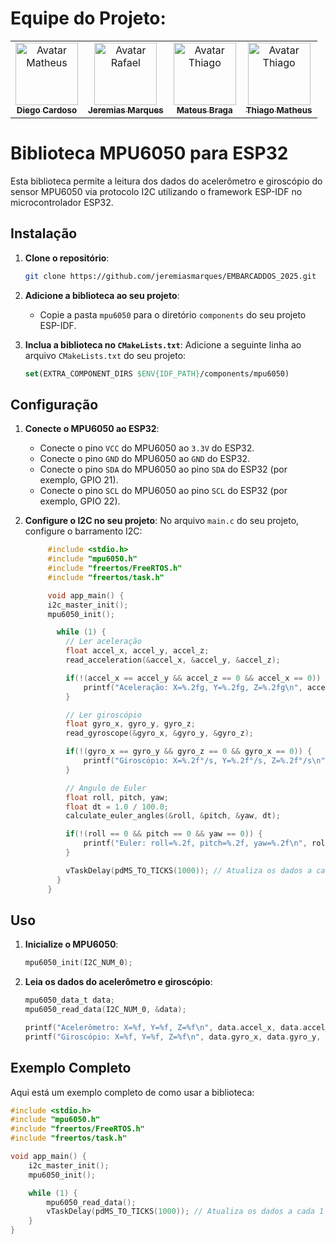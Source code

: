 # Equipe do Projeto: 

<div style="display: inline_block;">

<table>
  <tr>
    <td align="center">
      <a href="https://github.com/diegoCBorba" target="_blank">
        <img src="https://avatars.githubusercontent.com/u/90847079?v=4" width="100px;" alt="Avatar Matheus"/><br>
        <sub>
          <b>Diego Cardoso</b>
        </sub>
      </a>
    </td>
    <td align="center">
      <a href="https://github.com/jeremiasmarques" target="_blank">
        <img src="https://avatars.githubusercontent.com/u/90351007?v=4" width="100px;" alt="Avatar Rafael"/><br>
        <sub>
          <b>Jeremias Marques</b>
        </sub>
      </a>
    </td>
    <td align="center">
      <a href="https://github.com/MteusBraga" target="_blank">
        <img src="https://avatars.githubusercontent.com/u/93921419?v=4" width="100px;" alt="Avatar Thiago"/><br>
        <sub>
          <b>Mateus Braga</b>
        </sub>
      </a>
    </td>
    <td align="center">
      <a href="https://github.com/ThiagoMathe" target="_blank">
        <img src="https://avatars.githubusercontent.com/u/89406106?v=4" width="100px;" alt="Avatar Thiago"/><br>
        <sub>
          <b>Thiago Matheus</b>
        </sub>
      </a>
    </td>
  </tr>
</table>

</div>

# Biblioteca MPU6050 para ESP32

Esta biblioteca permite a leitura dos dados do acelerômetro e giroscópio do sensor MPU6050 via protocolo I2C utilizando o framework ESP-IDF no microcontrolador ESP32.

## Instalação

1. **Clone o repositório**:
   ```bash
   git clone https://github.com/jeremiasmarques/EMBARCADDOS_2025.git
   ```

2. **Adicione a biblioteca ao seu projeto**:
   - Copie a pasta `mpu6050` para o diretório `components` do seu projeto ESP-IDF.

3. **Inclua a biblioteca no `CMakeLists.txt`**:
   Adicione a seguinte linha ao arquivo `CMakeLists.txt` do seu projeto:
   ```cmake
   set(EXTRA_COMPONENT_DIRS $ENV{IDF_PATH}/components/mpu6050)
   ```

## Configuração

1. **Conecte o MPU6050 ao ESP32**:
   - Conecte o pino `VCC` do MPU6050 ao `3.3V` do ESP32.
   - Conecte o pino `GND` do MPU6050 ao `GND` do ESP32.
   - Conecte o pino `SDA` do MPU6050 ao pino `SDA` do ESP32 (por exemplo, GPIO 21).
   - Conecte o pino `SCL` do MPU6050 ao pino `SCL` do ESP32 (por exemplo, GPIO 22).

2. **Configure o I2C no seu projeto**:
   No arquivo `main.c` do seu projeto, configure o barramento I2C:
   ```c
        #include <stdio.h>
        #include "mpu6050.h"
        #include "freertos/FreeRTOS.h"
        #include "freertos/task.h"

        void app_main() {
        i2c_master_init();
        mpu6050_init();

          while (1) {
            // Ler aceleração
            float accel_x, accel_y, accel_z;
            read_acceleration(&accel_x, &accel_y, &accel_z);

            if(!(accel_x == accel_y && accel_z == 0 && accel_x == 0)) {
                printf("Aceleração: X=%.2fg, Y=%.2fg, Z=%.2fg\n", accel_x, accel_y, accel_z);
            }

            // Ler giroscópio
            float gyro_x, gyro_y, gyro_z;
            read_gyroscope(&gyro_x, &gyro_y, &gyro_z);

            if(!(gyro_x == gyro_y && gyro_z == 0 && gyro_x == 0)) {
                printf("Giroscópio: X=%.2f°/s, Y=%.2f°/s, Z=%.2f°/s\n", gyro_x, gyro_y, gyro_z);
            }

            // Angulo de Euler
            float roll, pitch, yaw;
            float dt = 1.0 / 100.0;
            calculate_euler_angles(&roll, &pitch, &yaw, dt);

            if(!(roll == 0 && pitch == 0 && yaw == 0)) {
                printf("Euler: roll=%.2f, pitch=%.2f, yaw=%.2f\n", roll, pitch, yaw);
            }

            vTaskDelay(pdMS_TO_TICKS(1000)); // Atualiza os dados a cada 1 segundo
          }
        }
   ```

## Uso

1. **Inicialize o MPU6050**:
   ```c
   mpu6050_init(I2C_NUM_0);
   ```

2. **Leia os dados do acelerômetro e giroscópio**:
   ```c
   mpu6050_data_t data;
   mpu6050_read_data(I2C_NUM_0, &data);

   printf("Acelerômetro: X=%f, Y=%f, Z=%f\n", data.accel_x, data.accel_y, data.accel_z);
   printf("Giroscópio: X=%f, Y=%f, Z=%f\n", data.gyro_x, data.gyro_y, data.gyro_z);
   ```

## Exemplo Completo

Aqui está um exemplo completo de como usar a biblioteca:

```c
#include <stdio.h>
#include "mpu6050.h"
#include "freertos/FreeRTOS.h"
#include "freertos/task.h"

void app_main() {
    i2c_master_init();
    mpu6050_init();

    while (1) {
        mpu6050_read_data();
        vTaskDelay(pdMS_TO_TICKS(1000)); // Atualiza os dados a cada 1 segundo
    }
}
```
